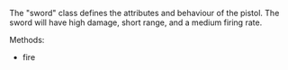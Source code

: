 The "sword" class defines the attributes and behaviour of the pistol.
The sword will have high damage, short range, and a medium firing rate.

Methods:
<ul>
  <li>fire</li>
</ul>
